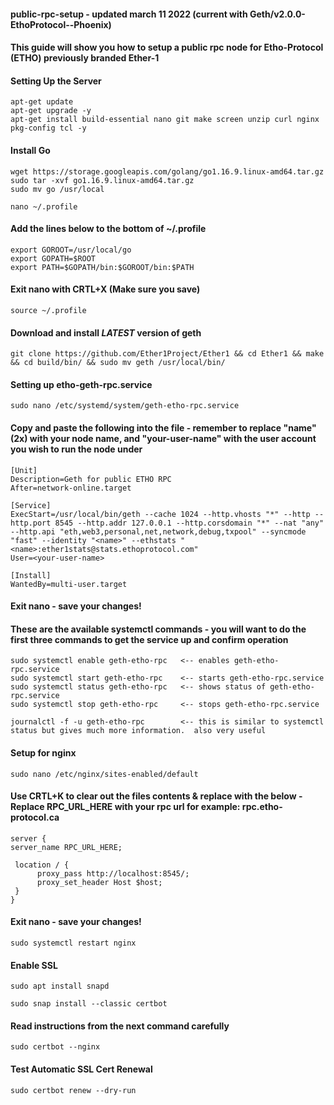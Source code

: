 #### public-rpc-setup - updated march 11 2022 (current with Geth/v2.0.0-EthoProtocol--Phoenix)

#### This guide will show you how to setup a public rpc node for Etho-Protocol (ETHO) previously branded Ether-1

#### Setting Up the Server

    apt-get update
    apt-get upgrade -y
    apt-get install build-essential nano git make screen unzip curl nginx pkg-config tcl -y

#### Install Go

    wget https://storage.googleapis.com/golang/go1.16.9.linux-amd64.tar.gz
    sudo tar -xvf go1.16.9.linux-amd64.tar.gz
    sudo mv go /usr/local

    nano ~/.profile

#### Add the lines below to the bottom of ~/.profile

    export GOROOT=/usr/local/go
    export GOPATH=$ROOT
    export PATH=$GOPATH/bin:$GOROOT/bin:$PATH

#### Exit nano with CRTL+X (Make sure you save)

    source ~/.profile
    
#### Download and install ***LATEST*** version of geth    

    git clone https://github.com/Ether1Project/Ether1 && cd Ether1 && make && cd build/bin/ && sudo mv geth /usr/local/bin/

#### Setting up etho-geth-rpc.service 

    sudo nano /etc/systemd/system/geth-etho-rpc.service

#### Copy and paste the following into the file - remember to replace "name" (2x) with your node name, and "your-user-name" with the user account you wish to run the node under

    [Unit]
    Description=Geth for public ETHO RPC
    After=network-online.target

    [Service]
    ExecStart=/usr/local/bin/geth --cache 1024 --http.vhosts "*" --http --http.port 8545 --http.addr 127.0.0.1 --http.corsdomain "*" --nat "any" --http.api "eth,web3,personal,net,network,debug,txpool" --syncmode "fast" --identity "<name>" --ethstats "<name>:ether1stats@stats.ethoprotocol.com"
    User=<your-user-name>

    [Install]
    WantedBy=multi-user.target

#### Exit nano - save your changes!

#### These are the available systemctl commands - you will want to do the first three commands to get the service up and confirm operation

    sudo systemctl enable geth-etho-rpc   <-- enables geth-etho-rpc.service
    sudo systemctl start geth-etho-rpc    <-- starts geth-etho-rpc.service
    sudo systemctl status geth-etho-rpc   <-- shows status of geth-etho-rpc.service
    sudo systemctl stop geth-etho-rpc     <-- stops geth-etho-rpc.service
    
    journalctl -f -u geth-etho-rpc        <-- this is similar to systemctl status but gives much more information.  also very useful

#### Setup for nginx

    sudo nano /etc/nginx/sites-enabled/default

#### Use CRTL+K to clear out the files contents & replace with the below - Replace RPC_URL_HERE with your rpc url for example: rpc.etho-protocol.ca

    server {
    server_name RPC_URL_HERE;

     location / {
          proxy_pass http://localhost:8545/;
          proxy_set_header Host $host;
     }
    }

#### Exit nano - save your changes!

    sudo systemctl restart nginx


#### Enable SSL

    sudo apt install snapd

    sudo snap install --classic certbot

#### Read instructions from the next command carefully
    sudo certbot --nginx  

#### Test Automatic SSL Cert Renewal
    sudo certbot renew --dry-run
```
